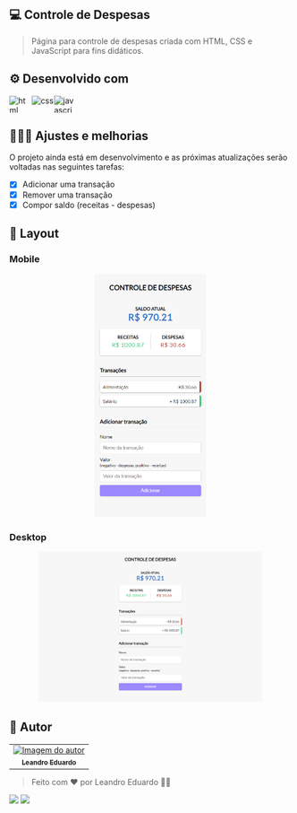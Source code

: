 ## 💻 Controle de Despesas

> Página para controle de despesas criada com HTML, CSS e JavaScript para fins didáticos.

## ⚙️ Desenvolvido com

<div style="display: flex">
  <img align="center" title="HTML" alt="html" height="30" width="40" src="https://cdn.jsdelivr.net/gh/devicons/devicon/icons/html5/html5-original.svg">
  <img align="center" title="CSS" alt="css" height="30" width="40" src="https://cdn.jsdelivr.net/gh/devicons/devicon/icons/css3/css3-original.svg">
  <img align="center" title="JavaScript" alt="javascript" height="30" width="40" src="https://cdn.jsdelivr.net/gh/devicons/devicon/icons/javascript/javascript-original.svg"></div>
  
## 👨🏽‍💻 Ajustes e melhorias

O projeto ainda está em desenvolvimento e as próximas atualizações serão voltadas nas seguintes tarefas:

- [x] Adicionar uma transação
- [x] Remover uma transação
- [x] Compor saldo (receitas - despesas)

## 🎨 Layout

### Mobile

<p align="center">
  <img alt="App Mobile Layout" title="App Mobile Layout" src="app-mobile.png" width="200px">
</p>

### Desktop

<p align="center">
  <img alt="App Desktop Layout" title="App Desktop Layout" src="app-desktop.png" width="400px">
</p>

## 🦸 Autor

<table>
  <tr>
    <td align="center">
      <a href="#">
        <img src="https://media-exp1.licdn.com/dms/image/C4D03AQF1J4MY1bNjyg/profile-displayphoto-shrink_800_800/0/1581965701866?e=1649289600&v=beta&t=27-LFXUrqFTK7oWIGUIcDhjUtXlkALsJYjdxIrN5z38" width="100px;" alt="Imagem do autor"/>
<br>
        <sub>
          <b><a href="https://github.com/leandro-eduardo" title="GitHub"><sub><b>Leandro Eduardo</b></sub></a></b>
        </sub>
      </a>
    </td>
</table>

> Feito com ❤️ por Leandro Eduardo 👋🏽

<a href = "mailto:leandro.silva.eduardo1@gmail.com"><img src="https://img.shields.io/badge/-Gmail-%23333?style=for-the-badge&logo=gmail&logoColor=white" target="_blank"></a>
<a href="https://www.linkedin.com/in/leandro-silva-eduardo/" target="_blank"><img src="https://img.shields.io/badge/-LinkedIn-%230077B5?style=for-the-badge&logo=linkedin&logoColor=white" target="_blank"></a>

